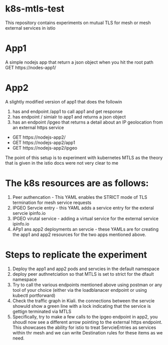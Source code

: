 # k8s-mtls-test
This repository contains experiments on mutual TLS for mesh or mesh external services in istio

# App1
A simple nodejs app that return a json object when you hit the root path
GET https://nodes-app1/ 

# App2
A slightly modified version of app1 that does the followin
1) has and endpoint /app1 to call app1 and get response
2) has endpoint / simialr to app1 and returns a json object
3) has an endpoint /ipgeo that returns a detail about an IP geolocation from an external https service

* GET https://nodejs-app2/
* GET https://nodejs-app2/app1
* GET https://nodejs-app2/ipgeo

The point of this setup is to experiment with kubernetes MTLS as the theory that is given in the istio docs
were not very clear to me

# The k8s resources are as follows:
1) Peer authencation - This YAML enables the STRICT mode of TLS termination for mesh service requests
2) IPGEO Servcie entry - this YAML adds a service entry for the exteral servcie ipinfo.io
3) IPGEO virutal service - adding a virtual service for the external service ipinfo.io
4) APp1 ans app2 deployments an servcie - these YAMLs are for creating the app1 and app2 resources for the two apps mentioned above.  


# Steps to replicate the experiment
1) Deploy the app1 and app2 pods and servcies in the default namespace
2) deploy peer authnetciation so that MTLS is set to strict for the dfault namespace
3) Try to call the various endpoints mentioned above using postman or any tool of your choice (either via the loadblanacer endpoint or using kubectl portforward)
4) Check the traffic graph in Kiali. the connections between the servcie showuld show a green line with a lock indicating that the service is gettign terminated via MTLS
5) Specifically, try to make a few calls to the ipgeo endpoint in app2, you shoudl now see a different arrow pointing to the external https endpoint. This showcases the ability for istio to treat ServcieEntries as services within thr mesh and we can write Destination rules for these items as we need.



